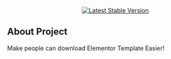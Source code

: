 <p align="center">
<a href="https://github.com/msulaimanmisri"><img src="https://img.shields.io/badge/Author-Sulaiman%20Misri-red" alt="Latest Stable Version"></a>
</p>

## About Project
Make people can download Elementor Template Easier!
